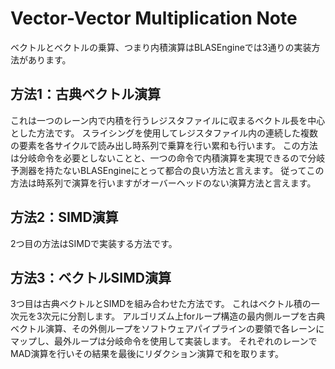 # Vector-Vector Multiplication Note

ベクトルとベクトルの乗算、つまり内積演算はBLASEngineでは3通りの実装方法があります。

## 方法1：古典ベクトル演算

これは一つのレーン内で内積を行うレジスタファイルに収まるベクトル長を中心とした方法です。
スライシングを使用してレジスタファイル内の連続した複数の要素を各サイクルで読み出し時系列で乗算を行い累和も行います。
この方法は分岐命令を必要としないことと、一つの命令で内積演算を実現できるので分岐予測器を持たないBLASEngineにとって都合の良い方法と言えます。
従ってこの方法は時系列で演算を行いますがオーバーヘッドのない演算方法と言えます。

## 方法2：SIMD演算

2つ目の方法はSIMDで実装する方法です。

## 方法3：ベクトルSIMD演算

3つ目は古典ベクトルとSIMDを組み合わせた方法です。
これはベクトル積の一次元を3次元に分割します。
アルゴリズム上forループ構造の最内側ループを古典ベクトル演算、その外側ループをソフトウェアパイプラインの要領で各レーンにマップし、最外ループは分岐命令を使用して実装します。
それぞれのレーンでMAD演算を行いその結果を最後にリダクション演算で和を取ります。
